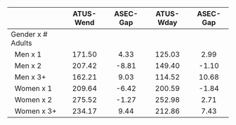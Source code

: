 
|                      |    ATUS-Wend |     ASEC-Gap |    ATUS-Wday |     ASEC-Gap |
| -------------------- | :----------: | :----------: | :----------: | :----------: |
| Gender x # Adults    |              |              |              |              |
| &nbsp;&nbsp;Men x 1  |       171.50 |         4.33 |       125.03 |         2.99 |
| &nbsp;&nbsp;Men x 2  |       207.42 |        -8.81 |       149.40 |        -1.10 |
| &nbsp;&nbsp;Men x 3+ |       162.21 |         9.03 |       114.52 |        10.68 |
| &nbsp;&nbsp;Women x 1 |       209.64 |        -6.42 |       200.59 |        -1.84 |
| &nbsp;&nbsp;Women x 2 |       275.52 |        -1.27 |       252.98 |         2.71 |
| &nbsp;&nbsp;Women x 3+ |       234.17 |         9.44 |       212.86 |         7.43 |

